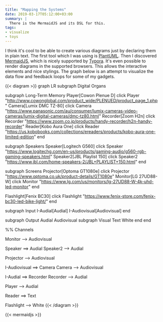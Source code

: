 ```yaml
---
title: "Mapping the Systems"
date: 2019-03-17T05:12:00+03:00
summary: |
  There is the MermaidJS and its DSL for this.
tags:
- visualize
- toys
---
```


I think it's cool to be able to create various diagrams just by declaring them in plain text. The first tool which I was using is [PlantUML][]. Then I discovered [MermaidJS][], which is nicely supported by [Typora][]. It's even possible to render diagrams in the supported browsers. This allows the interactive elements and nice stylings. The graph below is an attempt to visualize the data flow and feedback loops for some of my gadgets.

[PlantUML]: http://plantuml.com/
[MermaidJS]: https://mermaidjs.github.io/
[Typora]: https://typora.io/

{{< diagram >}}
graph LR
subgraph Digital Organs

subgraph Long-Term Memory
Player[Cowon Plenue D]
click Player "http://www.cowonglobal.com/product_wide/PLENUED/product_page_1.php"
Camera[Lumix DMC TZ-80]
click Camera "https://www.panasonic.com/au/consumer/lumix-cameras-video-cameras/lumix-digital-cameras/dmc-tz80.html"
Recorder[Zoom H2n]
click Recorder "https://www.zoom.co.jp/products/handy-recorder/h2n-handy-recorder"
Reader[Kobo Aura One]
click Reader "https://us.kobobooks.com/collections/ereaders/products/kobo-aura-one-limited-edition"
end

subgraph Speakers
Speaker[Logitech G560]
click Speaker "https://www.logitechg.com/en-us/products/gaming-audio/g560-rgb-gaming-speakers.html"
Speaker2[JBL Playlist 150]
click Speaker2 "https://www.jbl.com/home-speakers-2/JBL+PLAYLIST+150.html"
end

subgraph Screens
Projector[Optoma GT1080e]
click Projector "https://www.optoma.co.uk/product-details/GT1080e"
Monitor[LG 27UD88-W]
click Monitor "https://www.lg.com/us/monitors/lg-27UD88-W-4k-uhd-led-monitor"
end

Flashlight[Fenix BC30]
click Flashlight "https://www.fenix-store.com/fenix-bc30-led-bike-light/"
end

subgraph Input
I-Audial[Audial]
I-Audiovisual[Audiovisual]
end

subgraph Output
Audial
Audiovisual
subgraph Visual
Text
White
end
end

%% Channels

Monitor --> Audiovisual

Speaker ==> Audial
Speaker2 --> Audial

Projector --> Audiovisual

I-Audiovisual ==> Camera
Camera --> Audiovisual

I-Audial ==> Recorder
Recorder --> Audial

Player --> Audial

Reader ==> Text

Flashlight --> White
{{< /diagram >}}

{{< mermaidjs >}}